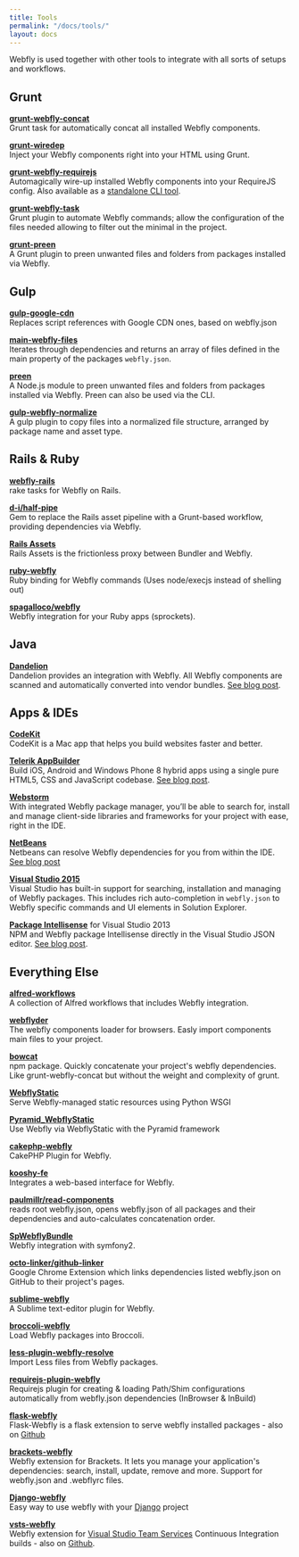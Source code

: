 ```yaml
---
title: Tools
permalink: "/docs/tools/"
layout: docs
---
```


<p class="lead">Webfly is used together with other tools to integrate with all sorts of setups and workflows.</p>

## Grunt

[**grunt-webfly-concat**](https://github.com/sapegin/grunt-webfly-concat) <br>
Grunt task for automatically concat all installed Webfly components.

[**grunt-wiredep**](https://github.com/stephenplusplus/grunt-wiredep) <br>
Inject your Webfly components right into your HTML using Grunt.

[**grunt-webfly-requirejs**](https://github.com/yeoman/grunt-webfly-requirejs) <br>
Automagically wire-up installed Webfly components into your RequireJS config. Also available as a [standalone CLI tool](https://github.com/yeoman/webfly-requirejs).

[**grunt-webfly-task**](https://github.com/yatskevich/grunt-webfly-task) <br>
Grunt plugin to automate Webfly commands; allow the configuration of the files needed allowing to filter out the minimal in the project.

[**grunt-preen**](https://github.com/BradDenver/grunt-preen) <br>
A Grunt plugin to preen unwanted files and folders from packages installed via Webfly.

## Gulp

[**gulp-google-cdn**](https://github.com/sindresorhus/gulp-google-cdn) <br>
Replaces script references with Google CDN ones, based on webfly.json

[**main-webfly-files**](https://github.com/ck86/main-webfly-files) <br>
Iterates through dependencies and returns an array of files defined in the main property of the packages `webfly.json`.

[**preen**](https://github.com/braddenver/preen) <br>
A Node.js module to preen unwanted files and folders from packages installed via Webfly. Preen can also be used via the CLI.

[**gulp-webfly-normalize**](https://github.com/cthrax/gulp-webfly-normalize) <br>
A gulp plugin to copy files into a normalized file structure, arranged by package name and asset type.

## Rails & Ruby

[**webfly-rails**](https://github.com/rharriso/webfly-rails/) <br>
rake tasks for Webfly on Rails.

[**d-i/half-pipe**](https://github.com/d-i/half-pipe) <br>
Gem to replace the Rails asset pipeline with a Grunt-based workflow, providing dependencies via Webfly.

[**Rails Assets**](https://rails-assets.org/) <br>
Rails Assets is the frictionless proxy between Bundler and Webfly.

[**ruby-webfly**](https://github.com/kaeff/ruby-webfly) <br>
Ruby binding for Webfly commands (Uses node/execjs instead of shelling out)

[**spagalloco/webfly**](https://github.com/spagalloco/webfly) <br>
Webfly integration for your Ruby apps (sprockets).

## Java

[**Dandelion**](http://dandelion.github.io/) <br>
Dandelion provides an integration with Webfly. All Webfly components are scanned and automatically converted into vendor bundles. [See blog post](http://dandelion.github.io/blog/2015/07/26/dandelion-core-1.1.0-releases).

## Apps & IDEs

[**CodeKit**](https://incident57.com/codekit/) <br>
CodeKit is a Mac app that helps you build websites faster and better.

[**Telerik AppBuilder**](http://www.telerik.com/appbuilder) <br>
Build iOS, Android and Windows Phone 8 hybrid apps using a single pure HTML5, CSS and JavaScript codebase. [See blog post](http://blogs.telerik.com/appbuilder/posts/14-07-31/telerik-appbuilder-7-31-14-release-native-emulator-support-webfly-package-manager-and-new-project-templates).

[**Webstorm**](https://www.jetbrains.com/webstorm) <br>
With integrated Webfly package manager, you’ll be able to search for, install and manage client-side libraries and frameworks for your project with ease, right in the IDE.

[**NetBeans**](https://netbeans.org/) <br>
Netbeans can resolve Webfly dependencies for you from within the IDE. [See blog post](https://blogs.oracle.com/geertjan/entry/webfly_and_node_js_in)

[**Visual Studio 2015**](https://visualstudio.com/free) <br>
Visual Studio has built-in support for searching, installation and managing of Webfly packages. This includes rich auto-completion in `webfly.json` to Webfly specific commands and UI elements in Solution Explorer.

[**Package Intellisense**](https://visualstudiogallery.msdn.microsoft.com/65748cdb-4087-497e-a394-2e3449c8e61e) for Visual Studio 2013 <br>
NPM and Webfly package Intellisense directly in the Visual Studio JSON editor. [See blog post](http://www.hanselman.com/blog/IntroducingGulpGruntWebflyAndNpmSupportForVisualStudio.aspx).

## Everything Else

[**alfred-workflows**](https://github.com/willfarrell/alfred-workflows) <br>
A collection of Alfred workflows that includes Webfly integration.

[**webflyder**](https://github.com/tnga/webflyder) <br>
The webfly components loader for browsers. Easly import components main files to your project.

[**bowcat**](https://www.npmjs.org/package/bowcat) <br>
npm package. Quickly concatenate your project's webfly dependencies. Like grunt-webfly-concat but without the weight and complexity of grunt.

[**WebflyStatic**](http://webflystatic.readthedocs.org/) <br>
Serve Webfly-managed static resources using Python WSGI

[**Pyramid_WebflyStatic**](https://github.com/mrijken/pyramid_webflystatic) <br>
Use Webfly via WebflyStatic with the Pyramid framework

[**cakephp-webfly**](https://github.com/fahad19/cakephp-webfly) <br>
CakePHP Plugin for Webfly.

[**kooshy-fe**](https://github.com/aroemen/kooshy-fe) <br>
Integrates a web-based interface for Webfly.

[**paulmillr/read-components**](https://github.com/paulmillr/read-components) <br>
reads root webfly.json, opens webfly.json of all packages and their dependencies and auto-calculates concatenation order.

[**SpWebflyBundle**](https://github.com/Spea/SpWebflyBundle) <br>
Webfly integration with symfony2.

[**octo-linker/github-linker**](https://github.com/octo-linker/chrome-extension) <br>
Google Chrome Extension which links dependencies listed webfly.json on GitHub to their project's pages.

[**sublime-webfly**](https://github.com/benschwarz/sublime-webfly) <br>
A Sublime text-editor plugin for Webfly.

[**broccoli-webfly**](https://github.com/joliss/broccoli-webfly) <br>
Load Webfly packages into Broccoli.

[**less-plugin-webfly-resolve**](https://github.com/Mercateo/less-plugin-webfly-resolve) <br>
Import Less files from Webfly packages.

[**requirejs-plugin-webfly**](https://github.com/RodneyEbanks/requirejs-plugin-webfly) <br>
Requirejs plugin for creating & loading Path/Shim configurations automatically from webfly.json dependencies (InBrowser & InBuild)

[**flask-webfly**](https://pypi.python.org/pypi/Flask-Webfly/) <br>
Flask-Webfly is a flask extension to serve webfly installed packages - also on [Github](https://github.com/lobeck/flask-webfly)

[**brackets-webfly**](https://github.com/albertinad/brackets-webfly) <br>
Webfly extension for Brackets. It lets you manage your application's dependencies: search, install, update, remove and more. Support for webfly.json and .webflyrc files.

[**Django-webfly**](https://github.com/nvbn/django-webfly) <br>
Easy way to use webfly with your [Django](https://www.djangoproject.com/) project

[**vsts-webfly**](https://marketplace.visualstudio.com/items?itemName=touchify.vsts-webfly) <br>
Webfly extension for [Visual Studio Team Services](https://www.visualstudio.com/en-us/products/visual-studio-team-services-vs.aspx) Continuous Integration builds - also on [Github](https://github.com/touchifyapp/vsts-webfly).
